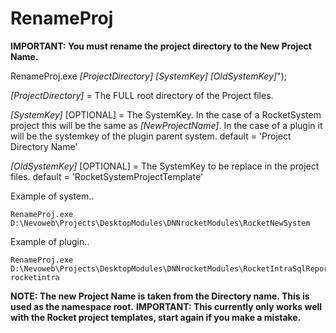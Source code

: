 # RenameProj

**IMPORTANT: You must rename the project directory to the New Project Name.**

RenameProj.exe *[ProjectDirectory]* *[SystemKey]* *[OldSystemKey]*");  


*[ProjectDirectory]* = The FULL root directory of the Project files.  

*[SystemKey]* [OPTIONAL] = The SystemKey.  In the case of a RocketSystem project this will be the same as *[NewProjectName]*.  In the case of a plugin it will be the systemkey of the plugin parent system.  default = 'Project Directory Name'  

*[OldSystemKey]* [OPTIONAL] = The SystemKey to be replace in the project files. default = 'RocketSystemProjectTemplate'  

Example of system..
```
RenameProj.exe D:\Nevoweb\Projects\DesktopModules\DNNrocketModules\RocketNewSystem 
```

Example of plugin..
```
RenameProj.exe D:\Nevoweb\Projects\DesktopModules\DNNrocketModules\RocketIntraSqlReports rocketintra
```

**NOTE: The new Project Name is taken from the Directory name.  This is used as the namespace root.**
**IMPORTANT: This currently only works well with the Rocket project templates, start again if you make a mistake.**

